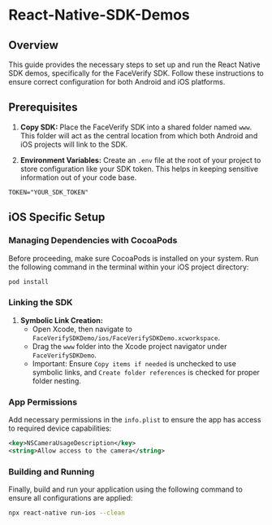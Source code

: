 # React-Native-SDK-Demos

## Overview

This guide provides the necessary steps to set up and run the React Native SDK demos, specifically for the FaceVerify SDK. Follow these instructions to ensure correct configuration for both Android and iOS platforms.

## Prerequisites

1. **Copy SDK:** Place the FaceVerify SDK into a shared folder named `www`. This folder will act as the central location from which both Android and iOS projects will link to the SDK.

2. **Environment Variables:** Create an `.env` file at the root of your project to store configuration like your SDK token. This helps in keeping sensitive information out of your code base.

```plaintext
TOKEN="YOUR_SDK_TOKEN"
```

## iOS Specific Setup

### Managing Dependencies with CocoaPods

Before proceeding, make sure CocoaPods is installed on your system. Run the following command in the terminal within your iOS project directory:

```bash
pod install
```

### Linking the SDK

1. **Symbolic Link Creation:**
   - Open Xcode, then navigate to `FaceVerifySDKDemo/ios/FaceVerifySDKDemo.xcworkspace`.
   - Drag the `www` folder into the Xcode project navigator under `FaceVerifySDKDemo`.
   - Important: Ensure `Copy items if needed` is unchecked to use symbolic links, and `Create folder references` is checked for proper folder nesting.

### App Permissions

Add necessary permissions in the `info.plist` to ensure the app has access to required device capabilities:

```xml
<key>NSCameraUsageDescription</key>
<string>Allow access to the camera</string>
```

### Building and Running

Finally, build and run your application using the following command to ensure all configurations are applied:

```bash
npx react-native run-ios --clean
```
